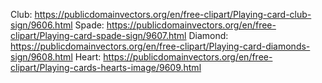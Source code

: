 Club: https://publicdomainvectors.org/en/free-clipart/Playing-card-club-sign/9606.html
Spade: https://publicdomainvectors.org/en/free-clipart/Playing-card-spade-sign/9607.html
Diamond: https://publicdomainvectors.org/en/free-clipart/Playing-card-diamonds-sign/9608.html
Heart: https://publicdomainvectors.org/en/free-clipart/Playing-cards-hearts-image/9609.html